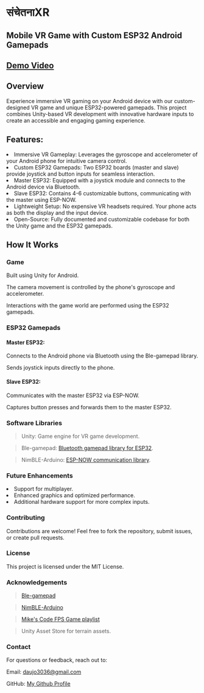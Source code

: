 # संचेतनाXR
## Mobile VR Game with Custom ESP32 Android Gamepads

## [Demo Video](https://www.linkedin.com/posts/atharva-joshi-902970225_vr-gamedevelopment-unity-activity-7297645901387329536-UFUl?utm_source=share&utm_medium=member_desktop&rcm=ACoAADiPuBIBsBJQLLwuK-u8sCZ0E9WEJr-GcY4)

## Overview

Experience immersive VR gaming on your Android device with our custom-designed VR game and unique ESP32-powered gamepads. This project combines Unity-based VR development with innovative hardware inputs to create an accessible and engaging gaming experience.

## Features:

<li>Immersive VR Gameplay: Leverages the gyroscope and accelerometer of your Android phone for intuitive camera control.

<li>Custom ESP32 Gamepads: Two ESP32 boards (master and slave) provide joystick and button inputs for seamless interaction.

<li>Master ESP32: Equipped with a joystick module and connects to the Android device via Bluetooth.

<li>Slave ESP32: Contains 4-6 customizable buttons, communicating with the master using ESP-NOW.

<li>Lightweight Setup: No expensive VR headsets required. Your phone acts as both the display and the input device.

<li>Open-Source: Fully documented and customizable codebase for both the Unity game and the ESP32 gamepads.

## How It Works

### Game

Built using Unity for Android.

The camera movement is controlled by the phone's gyroscope and accelerometer.

Interactions with the game world are performed using the ESP32 gamepads.

### ESP32 Gamepads

#### Master ESP32: 

Connects to the Android phone via Bluetooth using the Ble-gamepad library.

Sends joystick inputs directly to the phone.

#### Slave ESP32:

Communicates with the master ESP32 via ESP-NOW.

Captures button presses and forwards them to the master ESP32.


### Software Libraries

>Unity: Game engine for VR game development.

>Ble-gamepad: [Bluetooth gamepad library for ESP32](https://github.com/lemmingDev/ESP32-BLE-Gamepad).

>NimBLE-Arduino: [ESP-NOW communication library](https://github.com/h2zero/NimBLE-Arduino).

### Future Enhancements

<li>Support for multiplayer.

<li>Enhanced graphics and optimized performance.

<li>Additional hardware support for more complex inputs.

### **Contributing**

Contributions are welcome! Feel free to fork the repository, submit issues, or create pull requests.

### License

This project is licensed under the MIT License.

### Acknowledgements

>[Ble-gamepad](https://github.com/lemmingDev/ESP32-BLE-Gamepad)

>[NimBLE-Arduino](https://github.com/h2zero/NimBLE-Arduino)

>[Mike's Code FPS Game playlist](https://youtube.com/playlist?list=PLtLToKUhgzwm1rZnTeWSRAyx9tl8VbGUE&si=jWNscjPhSzTz7GMj)

>Unity Asset Store for terrain assets.

### Contact

For questions or feedback, reach out to:

Email: [daujo3036@gmail.com](daujo3036@gmail.com)

GitHub: [My Github Profile](https://github.com/AtharvA20003/)


